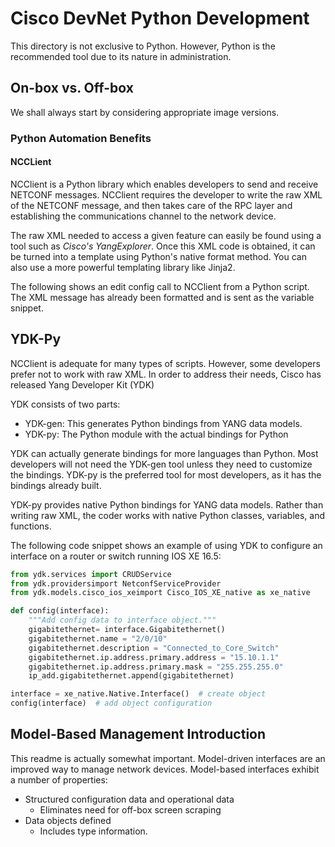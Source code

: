 # Cisco DevNet Python Development

This directory is not exclusive to Python. However, Python is the recommended tool due to its nature in administration.

## On-box vs. Off-box

We shall always start by considering appropriate image versions.

### Python Automation Benefits

#### NCCLient

NCClient is a Python library which enables developers to send and receive NETCONF messages. NCClient requires the developer to write the raw XML of the NETCONF message, and then takes care of the RPC layer and establishing the communications channel to the network device.

The raw XML needed to access a given feature can easily be found using a tool such as _Cisco's YangExplorer_. Once this XML code is obtained, it can be turned into a template using Python's native format method. You can also use a more powerful templating library like Jinja2.

The following shows an edit config call to NCClient from a Python script. The XML message has already been formatted and is sent as the variable snippet. 

## YDK-Py

NCClient is adequate for many types of scripts. However, some developers prefer not to work with raw XML. In order to address their needs, Cisco has released Yang Developer Kit (YDK)

YDK consists of two parts:

* YDK-gen: This generates Python bindings from YANG data models.
* YDK-py: The Python module with the actual bindings for Python

YDK can actually generate bindings for more languages than Python. Most developers will not need the YDK-gen tool unless they need to customize the bindings. YDK-py is the preferred tool for most developers, as it has the bindings already built.

YDK-py provides native Python bindings for YANG data models. Rather than writing raw XML, the coder works with native Python classes, variables, and functions.

The following code snippet shows an example of using YDK to configure an interface on a router or switch running IOS XE 16.5:

```python
from ydk.services import CRUDService
from ydk.providersimport NetconfServiceProvider
from ydk.models.cisco_ios_xeimport Cisco_IOS_XE_native as xe_native

def config(interface):
    """Add config data to interface object."""
    gigabitethernet= interface.Gigabitethernet() 
    gigabitethernet.name = "2/0/10" 
    gigabitethernet.description = "Connected_to_Core_Switch" 
    gigabitethernet.ip.address.primary.address = "15.10.1.1" 
    gigabitethernet.ip.address.primary.mask = "255.255.255.0" 
    ip_add.gigabitethernet.append(gigabitethernet)

interface = xe_native.Native.Interface()  # create object 
config(interface)  # add object configuration
```

## Model-Based Management Introduction

This readme is actually somewhat important. Model-driven interfaces are an improved way to manage network devices. Model-based interfaces exhibit a number of properties:

* Structured configuration data and operational data
     * Eliminates need for off-box screen scraping
* Data objects defined
     * Includes type information.
